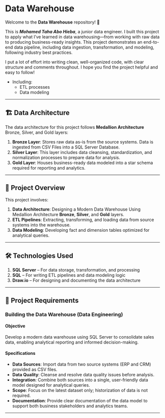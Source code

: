 # Data Warehouse

Welcome to the **Data Warehouse** repository! 🚀

This is ***Mohamed Taha Abo Hieba***, a junior data engineer.
I built this project to apply what I’ve learned in data warehousing—from working with raw data to producing business-ready insights.
This project demonstrates an end-to-end data pipeline, including data ingestion, transformation, and modeling, following industry best practices.

I put a lot of effort into writing clean, well-organized code, with clear structure and comments throughout.
I hope you find the project helpful and easy to follow!
- Including:
  * ETL processes
  * Data modeling
---
## 🏗️ Data Architecture
The data architecture for this project follows **Medallion Architecture** Bronze, Silver, and Gold layers:

1. **Bronze Layer**: Stores raw data as-is from the source systems. Data is ingested from CSV Files into a SQL Server Database.
2. **Silver Layer**: This layer includes data cleansing, standardization, and normalization processes to prepare data for analysis.
3. **Gold Layer**: Houses business-ready data modeled into a star schema required for reporting and analytics.
---
## 📖 Project Overview
This project involves:
1. **Data Architecture**: Designing a Modern Data Warehouse Using Medallion Architecture **Bronze**, **Silver**, and **Gold** layers.
2. **ETL Pipelines**: Extracting, transforming, and loading data from source systems into the warehouse.
3. **Data Modeling**: Developing fact and dimension tables optimized for analytical queries.
---
## 🛠️ Technologies Used
 1. **SQL Server** – For data storage, transformation, and processing
 2. **SQL** – For writing ETL pipelines and data modeling logic
 3. **Draw.io** – For designing and documenting the data architecture
---

## 🚀 Project Requirements

### Building the Data Warehouse (Data Engineering)

#### Objective
Develop a modern data warehouse using SQL Server to consolidate sales data, enabling analytical reporting and informed decision-making.

#### Specifications
- **Data Sources**: Import data from two source systems (ERP and CRM) provided as CSV files.
- **Data Quality**: Cleanse and resolve data quality issues before analysis.
- **Integration**: Combine both sources into a single, user-friendly data model designed for analytical queries.
- **Scope**: Focus on the latest dataset only; historization of data is not required.
- **Documentation**: Provide clear documentation of the data model to support both business stakeholders and analytics teams.

---
